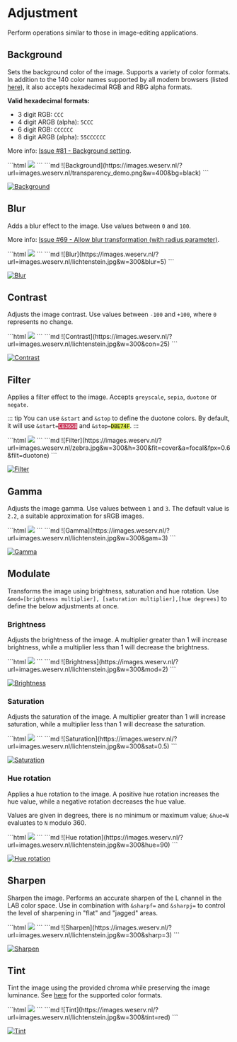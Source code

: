 # Adjustment

Perform operations similar to those in image-editing applications.

## Background <Parameter text="&bg="/>

Sets the background color of the image. Supports a variety of color
formats. In addition to the 140 color names supported by all modern browsers (listed [here](supported-colors.md)),
it also accepts hexadecimal RGB and RBG alpha formats.

**Valid hexadecimal formats:**
- 3 digit RGB: `CCC`
- 4 digit ARGB (alpha): `5CCC`
- 6 digit RGB: `CCCCCC`
- 8 digit ARGB (alpha): `55CCCCCC`

More info: [Issue #81 - Background setting](https://github.com/weserv/images/issues/81).

<code-group>
<code-block title="HTML" active>
```html
<img src="//images.weserv.nl/?url=images.weserv.nl/transparency_demo.png&w=400&bg=black">
```
</code-block>

<code-block title="Markdown">
```md
![Background](https://images.weserv.nl/?url=images.weserv.nl/transparency_demo.png&w=400&bg=black)
```
</code-block>
</code-group>

[![Background](/static/transparency_demo.png?w=400&bg=black)](/?url=images.weserv.nl/transparency_demo.png&w=400&bg=black)

## Blur <Parameter text="&blur="/>

Adds a blur effect to the image. Use values between `0` and `100`.

More info: [Issue #69 - Allow blur transformation (with radius parameter)](https://github.com/weserv/images/issues/69).

<code-group>
<code-block title="HTML" active>
```html
<img src="//images.weserv.nl/?url=images.weserv.nl/lichtenstein.jpg&w=300&blur=5">
```
</code-block>

<code-block title="Markdown">
```md
![Blur](https://images.weserv.nl/?url=images.weserv.nl/lichtenstein.jpg&w=300&blur=5)
```
</code-block>
</code-group>

[![Blur](/static/lichtenstein.jpg?w=300&blur=5)](/?url=images.weserv.nl/lichtenstein.jpg&w=300&blur=5)

## Contrast <Parameter text="&con="/>

Adjusts the image contrast. Use values between `-100` and `+100`, where `0` represents no change.

<code-group>
<code-block title="HTML" active>
```html
<img src="//images.weserv.nl/?url=images.weserv.nl/lichtenstein.jpg&w=300&con=25">
```
</code-block>

<code-block title="Markdown">
```md
![Contrast](https://images.weserv.nl/?url=images.weserv.nl/lichtenstein.jpg&w=300&con=25)
```
</code-block>
</code-group>

[![Contrast](/static/lichtenstein.jpg?w=300&con=25)](/?url=images.weserv.nl/lichtenstein.jpg&w=300&con=25)

## Filter <Parameter text="&filt="/>

Applies a filter effect to the image. Accepts `greyscale`, `sepia`, `duotone` or `negate`.

::: tip
You can use `&start` and `&stop` to define the duotone colors. By default, it will use
<code>&start=<span style="background:#C83658;color:white;">C83658</span></code> and
<code>&stop=<span style="background:#D8E74F;color:black;">D8E74F</span></code>.
:::

<code-group>
<code-block title="HTML" active>
```html
<img src="//images.weserv.nl/?url=images.weserv.nl/zebra.jpg&w=300&h=300&fit=cover&a=focal&fpx=0.6&filt=duotone">
```
</code-block>

<code-block title="Markdown">
```md
![Filter](https://images.weserv.nl/?url=images.weserv.nl/zebra.jpg&w=300&h=300&fit=cover&a=focal&fpx=0.6&filt=duotone)
```
</code-block>
</code-group>

[![Filter](/static/zebra.jpg?w=300&h=300&fit=cover&a=focal&fpx=0.6&filt=duotone)](/?url=images.weserv.nl/zebra.jpg&w=300&h=300&fit=cover&a=focal&fpx=0.6&filt=duotone)

## Gamma <Parameter text="&gam="/>

Adjusts the image gamma. Use values between `1` and `3`. The default value is `2.2`, a suitable
approximation for sRGB images.

<code-group>
<code-block title="HTML" active>
```html
<img src="//images.weserv.nl/?url=images.weserv.nl/lichtenstein.jpg&w=300&gam=3">
```
</code-block>

<code-block title="Markdown">
```md
![Gamma](https://images.weserv.nl/?url=images.weserv.nl/lichtenstein.jpg&w=300&gam=3)
```
</code-block>
</code-group>

[![Gamma](/static/lichtenstein.jpg?w=300&gam=3)](/?url=images.weserv.nl/lichtenstein.jpg&w=300&gam=3)

## Modulate <Parameter text="&mod="/><Badge text="New!" type="warn" vertical="middle"/>

Transforms the image using brightness, saturation and hue rotation. Use `&mod=[brightness multiplier],
[saturation multiplier],[hue degrees]` to define the below adjustments at once.

### Brightness <Parameter text="&mod="/>

Adjusts the brightness of the image. A multiplier greater than 1 will increase brightness, while a
multiplier less than 1 will decrease the brightness.

<code-group>
<code-block title="HTML" active>
```html
<img src="//images.weserv.nl/?url=images.weserv.nl/lichtenstein.jpg&w=300&mod=2">
```
</code-block>

<code-block title="Markdown">
```md
![Brightness](https://images.weserv.nl/?url=images.weserv.nl/lichtenstein.jpg&w=300&mod=2)
```
</code-block>
</code-group>

[![Brightness](/static/lichtenstein.jpg?w=300&mod=2)](/?url=images.weserv.nl/lichtenstein.jpg&w=300&mod=2)

### Saturation <Parameter text="&sat="/>

Adjusts the saturation of the image. A multiplier greater than 1 will increase saturation, while a multiplier
less than 1 will decrease the saturation.

<code-group>
<code-block title="HTML" active>
```html
<img src="//images.weserv.nl/?url=images.weserv.nl/lichtenstein.jpg&w=300&sat=0.5">
```
</code-block>

<code-block title="Markdown">
```md
![Saturation](https://images.weserv.nl/?url=images.weserv.nl/lichtenstein.jpg&w=300&sat=0.5)
```
</code-block>
</code-group>

[![Saturation](/static/lichtenstein.jpg?w=300&sat=0.5)](/?url=images.weserv.nl/lichtenstein.jpg&w=300&sat=0.5)

### Hue rotation <Parameter text="&hue="/>

Applies a hue rotation to the image. A positive hue rotation increases the hue value, while a negative
rotation decreases the hue value.

Values are given in degrees, there is no minimum or maximum value; `&hue=N` evaluates to `N` modulo
360.

<code-group>
<code-block title="HTML" active>
```html
<img src="//images.weserv.nl/?url=images.weserv.nl/lichtenstein.jpg&w=300&hue=90">
```
</code-block>

<code-block title="Markdown">
```md
![Hue rotation](https://images.weserv.nl/?url=images.weserv.nl/lichtenstein.jpg&w=300&hue=90)
```
</code-block>
</code-group>

[![Hue rotation](/static/lichtenstein.jpg?w=300&hue=90)](/?url=images.weserv.nl/lichtenstein.jpg&w=300&hue=90)

## Sharpen <Parameter text="&sharp="/>

Sharpen the image. Performs an accurate sharpen of the L channel in the LAB color space. Use in combination with
`&sharpf=` and `&sharpj=` to control the level of sharpening in "flat" and "jagged" areas.

<code-group>
<code-block title="HTML" active>
```html
<img src="//images.weserv.nl/?url=images.weserv.nl/lichtenstein.jpg&w=300&sharp=3">
```
</code-block>

<code-block title="Markdown">
```md
![Sharpen](https://images.weserv.nl/?url=images.weserv.nl/lichtenstein.jpg&w=300&sharp=3)
```
</code-block>
</code-group>

[![Sharpen](/static/lichtenstein.jpg?w=300&sharp=3)](/?url=images.weserv.nl/lichtenstein.jpg&w=300&sharp=3)

## Tint <Parameter text="&tint="/><Badge text="New!" type="warn" vertical="middle"/>

Tint the image using the provided chroma while preserving the image luminance. See [here](adjustment.md#background)
for the supported color formats.

<code-group>
<code-block title="HTML" active>
```html
<img src="//images.weserv.nl/?url=images.weserv.nl/lichtenstein.jpg&w=300&tint=red">
```
</code-block>

<code-block title="Markdown">
```md
![Tint](https://images.weserv.nl/?url=images.weserv.nl/lichtenstein.jpg&w=300&tint=red)
```
</code-block>
</code-group>

[![Tint](/static/lichtenstein.jpg?w=300&tint=red)](/?url=images.weserv.nl/lichtenstein.jpg&w=300&tint=red)
